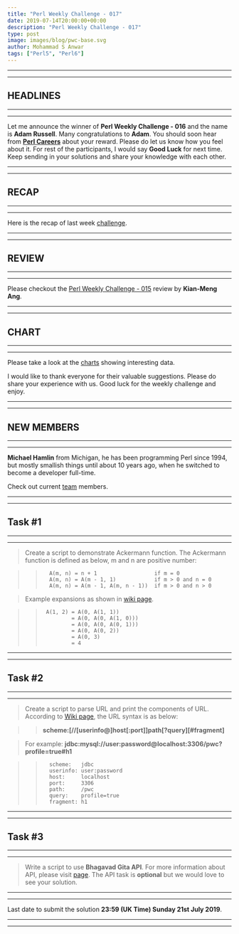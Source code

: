 ```yaml
---
title: "Perl Weekly Challenge - 017"
date: 2019-07-14T20:00:00+00:00
description: "Perl Weekly Challenge - 017"
type: post
image: images/blog/pwc-base.svg
author: Mohammad S Anwar
tags: ["Perl5", "Perl6"]
---
```

***
***

## HEADLINES

***
***

Let me announce the winner of **Perl Weekly Challenge - 016** and the name is **Adam Russell**. Many congratulations to **Adam**. You should soon hear from **[Perl Careers](https://perl.careers/)** about your reward. Please do let us know how you feel about it. For rest of the participants, I would say **Good Luck** for next time. Keep sending in your solutions and share your knowledge with each other.

***
***

## RECAP

***
***

Here is the recap of last week [challenge](/blog/recap-challenge-016).

***
***

## REVIEW

***
***

Please checkout the [Perl Weekly Challenge - 015](/blog/review-challenge-015) review by **Kian-Meng Ang**.

***
***

## CHART

***
***

Please take a look at the [charts](/chart) showing interesting data.

I would like to thank everyone for their valuable suggestions. Please do share your experience with us. Good luck for the weekly challenge and enjoy.

***
***

## NEW MEMBERS

***
***

**Michael Hamlin** from Michigan, he has been programming Perl since 1994, but mostly smallish things until about 10 years ago, when he switched to become a developer full-time.

Check out current [team](/team) members.

***
***

## Task #1

***
***

> Create a script to demonstrate Ackermann function. The Ackermann function is defined as below, m and n are positive number:

>>       A(m, n) = n + 1                  if m = 0
>>       A(m, n) = A(m - 1, 1)            if m > 0 and n = 0
>>       A(m, n) = A(m - 1, A(m, n - 1))  if m > 0 and n > 0

> Example expansions as shown in [wiki page](https://en.wikipedia.org/wiki/Ackermann_function).

>>      A(1, 2) = A(0, A(1, 1))
>>              = A(0, A(0, A(1, 0)))
>>              = A(0, A(0, A(0, 1)))
>>              = A(0, A(0, 2))
>>              = A(0, 3)
>>              = 4

***
***

## Task #2

***
***

> Create a script to parse URL and print the components of URL. According to [Wiki page](https://en.wikipedia.org/wiki/URL), the URL syntax is as below:

>> **scheme:[//[userinfo@]host[:port]]path[?query][#fragment]**

> For example:  **jdbc:mysql://user:password@localhost:3306/pwc?profile=true#h1**

>>       scheme:   jdbc
>>       userinfo: user:password
>>       host:     localhost
>>       port:     3306
>>       path:     /pwc
>>       query:    profile=true
>>       fragment: h1

***
***

## Task #3

***
***

> Write a script to use **Bhagavad Gita API**. For more information about API, please visit [page](https://bhagavadgita.io/api/). The API task is **optional** but we would love to see your solution.

***
***

Last date to submit the solution **23:59 (UK Time) Sunday 21st July 2019**.

***
***
